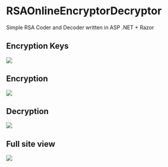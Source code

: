 # RSAOnlineEncryptorDecryptor
Simple RSA Coder and Decoder written in ASP .NET + Razor
<h2>Encryption Keys</h2>
<img src="https://i.imgur.com/v4cU1Sl.png" />
<h2>Encryption</h2>
<img src="https://i.imgur.com/hYylcVh.png" />
<h2>Decryption</h2>
<img src="https://i.imgur.com/3zQGCM9.png" />
<h2>Full site view</h2>
<img src="https://i.imgur.com/ZQluMm5.png" />

